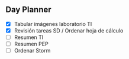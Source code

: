 ## Day Planner
- [x] Tabular imágenes laboratorio TI
- [x] Revisión tareas SD / Ordenar hoja de cálculo
- [ ] Resumen TI
- [ ] Resumen PEP
- [ ] Ordenar Storm